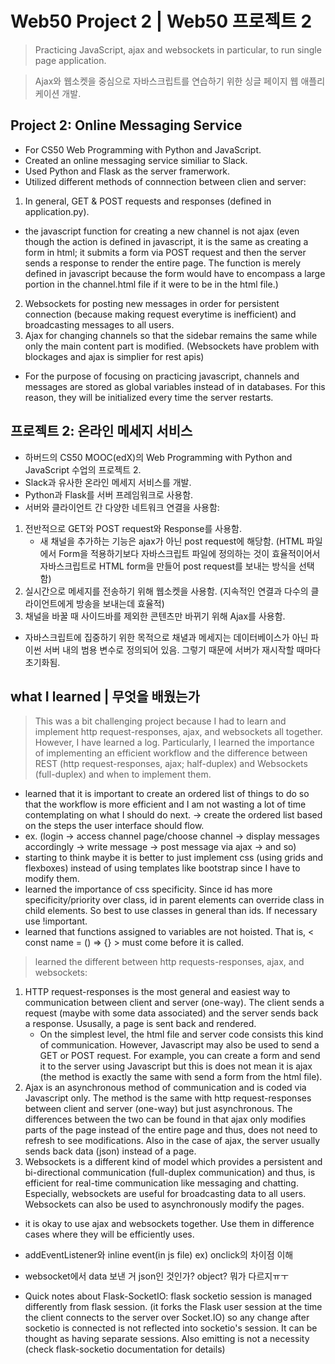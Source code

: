 # Web50 Project 2 | Web50 프로젝트 2
> Practicing JavaScript, ajax and websockets in particular, to run single page application.

> Ajax와 웹소켓을 중심으로 자바스크립트를 연습하기 위한 싱글 페이지 웹 애플리케이션 개발.

## Project 2: Online Messaging Service
- For CS50 Web Programming with Python and JavaScript.
- Created an online messaging service similiar to Slack.
- Used Python and Flask as the server framerwork.
- Utilized different methods of connnection between clien and server:
1) In general, GET & POST requests and responses (defined in application.py).
  - the javascript function for creating a new channel is not ajax (even though the action is defined in javascript, it is the same as creating a form in html; it submits a form via POST request and then the server sends a response to render the entire page. The function is merely defined in javascript because the form would have to encompass a large portion in the channel.html file if it were to be in the html file.)
2) Websockets for posting new messages in order for persistent connection (because making request everytime is inefficient) and broadcasting messages to all users.
3) Ajax for changing channels so that the sidebar remains the same while only the main content part is modified. (Websockets have problem with blockages and ajax is simplier for rest apis)
- For the purpose of focusing on practicing javascript, channels and messages are stored as global variables instead of in databases. For this reason, they will be initialized every time the server restarts.


## 프로젝트 2: 온라인 메세지 서비스
- 하버드의 CS50 MOOC(edX)의 Web Programming with Python and JavaScript 수업의 프로젝트 2.
- Slack과 유사한 온라인 메세지 서비스를 개발.
- Python과 Flask를 서버 프레임워크로 사용함.
- 서버와 클라이언트 간 다양한 네트워크 연결을 사용함:
1. 전반적으로 GET와 POST request와 Response를 사용함.
    - 새 채널을 추가하는 기능은 ajax가 아닌 post request에 해당함. (HTML 파일에서 Form을 적용하기보다 자바스크립트 파일에 정의하는 것이 효율적이어서 자바스크립트로 HTML form을 만들어 post request를 보내는 방식을 선택함)
2. 실시간으로 메세지를 전송하기 위해 웹소켓을 사용함. (지속적인 연결과 다수의 클라이언트에게 방송을 보내는데 효율적)
3. 채널을 바꿀 때 사이드바를 제외한 콘텐츠만 바뀌기 위해 Ajax를 사용함.
- 자바스크립트에 집중하기 위한 목적으로 채녈과 메세지는 데이터베이스가 아닌 파이썬 서버 내의 범용 변수로 정의되어 있음. 그렇기 때문에 서버가 재시작할 때마다 초기화됨.


## what I learned | 무엇을 배웠는가
> This was a bit challenging project because I had to learn and implement http request-responses, ajax, and websockets all together. However, I have learned a log. Particularly, I learned the importance of implementing an efficient workflow and the difference between REST (http request-responses, ajax; half-duplex) and Websockets (full-duplex) and when to implement them.
- learned that it is important to create an ordered list of things to do so that the workflow is more efficient and I am not wasting a lot of time contemplating on what I should do next. 
-> create the ordered list based on the steps the user interface should flow.
- ex. (login -> access channel page/choose channel -> display messages accordingly -> write message -> post message via ajax -> and so)
- starting to think maybe it is better to just implement css (using grids and flexboxes) instead of using templates like bootstrap since I have to modify them.
- learned the importance of css specificity. Since id has more specificity/priority over class, id in parent elements can override class in child elements. So best to use classes in general than ids. If necessary use !important.
- learned that functions assigned to variables are not hoisted. That is, < const name = () => {} > must come before it is called.
> learned the different between http requests-responses, ajax, and websockets:
1) HTTP request-responses is the most general and easiest way to communication between client and server (one-way). The client sends a request (maybe with some data associated) and the server sends back a response. Ususally, a page is sent back and rendered.
    - On the simplest level, the html file and server code consists this kind of communication. However, Javascript may also be used to send a GET or POST request. For example, you can create a form and send it to the server using Javascript but this is does not mean it is ajax (the method is exactly the same with send a form from the html file).
2) Ajax is an asynchronous method of communication and is coded via Javascript only. The method is the same with http request-responses between client and server (one-way) but just asynchronous. The differences between the two can be found in that ajax only modifies parts of the page instead of the entire page and thus, does not need to refresh to see modifications. Also in the case of ajax, the server usually sends back data (json) instead of a page.
3) Websockets is a different kind of model which provides a persistent and bi-directional communication (full-duplex communication) and thus, is efficient for real-time communication like messaging and chatting. Especially, websockets are useful for broadcasting data to all users. Websockets can also be used to asynchronously modify the pages.
+ it is okay to use ajax and websockets together. Use them in difference cases where they will be efficiently uses.

- addEventListener와 inline event(in js file) ex) onclick의 차이점 이해
- websocket에서 data 보낸 거 json인 것인가? object? 뭐가 다르지ㅠㅜ

- Quick notes about Flask-SocketIO: flask socketio session is managed differently from flask session. (it forks the Flask user session at the time the client connects to the server over Socket.IO) so any change after socketio is connected is not reflected into socketio's session. It can be thought as having separate sessions. Also emitting is not a necessity (check flask-socketio documentation for details)
